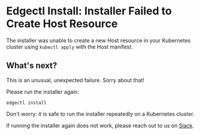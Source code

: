 # Edgectl Install: Installer Failed to Create Host Resource

The installer was unable to create a new Host resource in your Kubernetes cluster using `kubectl apply` with the Host manifest.

## What's next?

This is an unusual, unexpected failure. Sorry about that!

Please run the installer again:

```shell
edgectl install
```

Don't worry: it is safe to run the installer repeatedly on a Kubernetes cluster.

If running the installer again does not work, please reach out to us on [Slack](http://d6e.co/slack).
